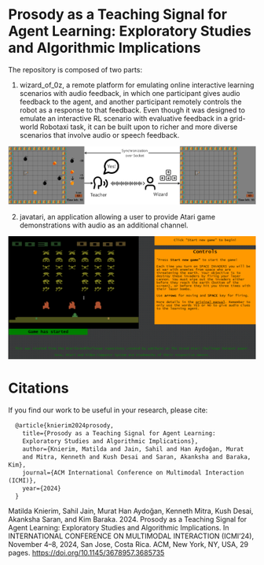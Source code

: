 # Prosody as a Teaching Signal for Agent Learning: Exploratory Studies and Algorithmic Implications
The repository is composed of two parts: 

1) wizard_of_0z, a remote platform for emulating online interactive learning scenarios with audio feedback, in which one participant gives audio feedback to the agent, and another participant remotely controls the robot as a response to that feedback. Even though it was designed to emulate an interactive RL scenario with evaluative feedback in a grid-world Robotaxi task, it can be built upon to richer and more diverse scenarios that involve audio or speech feedback.

![Wizard of Oz RoboTaxi Experiment](wizard_of_oz/static/summary.jpg)

2) javatari, an application allowing a user to provide Atari game demonstrations with audio as an additional channel.

![Atari on Javascript with Audio Recording](javatari/static/atari.png)

# Citations
If you find our work to be useful in your research, please cite:
```
  @article{knierim2024prosody,
    title={Prosody as a Teaching Signal for Agent Learning: 
    Exploratory Studies and Algorithmic Implications},
    author={Knierim, Matilda and Jain, Sahil and Han Aydoğan, Murat
    and Mitra, Kenneth and Kush Desai and Saran, Akanksha and Baraka, Kim},
    journal={ACM International Conference on Multimodal Interaction (ICMI)},
    year={2024}
  }
```

Matilda Knierim, Sahil Jain, Murat Han Aydoğan, Kenneth Mitra, Kush Desai, Akanksha Saran, and Kim Baraka. 2024. Prosody as a Teaching Signal for Agent Learning: Exploratory Studies and Algorithmic Implications. In
INTERNATIONAL CONFERENCE ON MULTIMODAL INTERACTION (ICMI’24), November 4–8, 2024, San Jose, Costa Rica. ACM, New York, NY, USA, 29 pages. https://doi.org/10.1145/3678957.3685735
